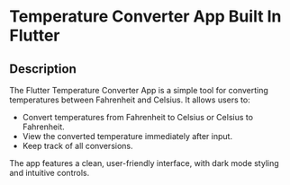 
# Temperature Converter App Built In Flutter
## Description
The Flutter Temperature Converter App is a simple tool for converting temperatures between Fahrenheit and Celsius. It allows users to:

- Convert temperatures from Fahrenheit to Celsius or Celsius to Fahrenheit.
- View the converted temperature immediately after input.
- Keep track of all conversions.


The app features a clean, user-friendly interface, with dark mode styling and intuitive controls.